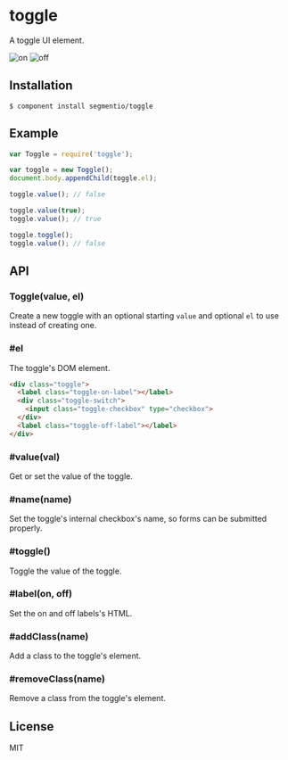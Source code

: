# toggle

  A toggle UI element.
  
  ![on](https://i.cloudup.com/kjeyaT5oFH.png)
  ![off](https://i.cloudup.com/hEd5319GKt.png)

## Installation

    $ component install segmentio/toggle

## Example
    
```js
var Toggle = require('toggle');

var toggle = new Toggle();
document.body.appendChild(toggle.el);

toggle.value(); // false

toggle.value(true);
toggle.value(); // true

toggle.toggle();
toggle.value(); // false
```

## API

### Toggle(value, el)
  Create a new toggle with an optional starting `value` and optional `el` to use instead of creating one.

### #el
  The toggle's DOM element.

```html
<div class="toggle">
  <label class="toggle-on-label"></label>
  <div class="toggle-switch">
    <input class="toggle-checkbox" type="checkbox">
  </div>
  <label class="toggle-off-label"></label>
</div>
```

### #value(val)
  Get or set the value of the toggle.

### #name(name)
  Set the toggle's internal checkbox's name, so forms can be submitted properly.

### #toggle()
  Toggle the value of the toggle.

### #label(on, off)
  Set the on and off labels's HTML.

### #addClass(name)
  Add a class to the toggle's element.

### #removeClass(name)
  Remove a class from the toggle's element.

## License

  MIT

